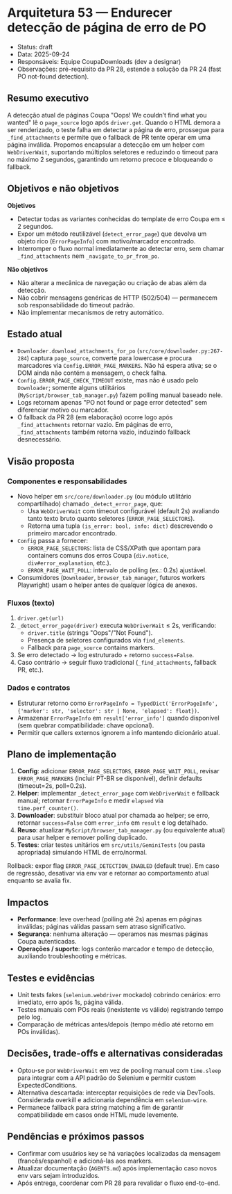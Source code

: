 # Arquitetura 53 — Endurecer detecção de página de erro de PO

- Status: draft
- Data: 2025-09-24
- Responsáveis: Equipe CoupaDownloads (dev a designar)
- Observações: pré-requisito da PR 28, estende a solução da PR 24 (fast PO not-found detection).

## Resumo executivo

A detecção atual de páginas Coupa "Oops! We couldn’t find what you wanted" lê o `page_source` logo após `driver.get`. Quando o HTML demora a ser renderizado, o teste falha em detectar a página de erro, prossegue para `_find_attachments` e permite que o fallback de PR tente operar em uma página inválida. Propomos encapsular a detecção em um helper com `WebDriverWait`, suportando múltiplos seletores e reduzindo o timeout para no máximo 2 segundos, garantindo um retorno precoce e bloqueando o fallback.

## Objetivos e não objetivos

**Objetivos**
- Detectar todas as variantes conhecidas do template de erro Coupa em ≤ 2 segundos.
- Expor um método reutilizável (`detect_error_page`) que devolva um objeto rico (`ErrorPageInfo`) com motivo/marcador encontrado.
- Interromper o fluxo normal imediatamente ao detectar erro, sem chamar `_find_attachments` nem `_navigate_to_pr_from_po`.

**Não objetivos**
- Não alterar a mecânica de navegação ou criação de abas além da detecção.
- Não cobrir mensagens genéricas de HTTP (502/504) — permanecem sob responsabilidade do timeout padrão.
- Não implementar mecanismos de retry automático.

## Estado atual

- `Downloader.download_attachments_for_po` (`src/core/downloader.py:267-284`) captura `page_source`, converte para lowercase e procura marcadores via `Config.ERROR_PAGE_MARKERS`. Não há espera ativa; se o DOM ainda não contém a mensagem, o check falha.
- `Config.ERROR_PAGE_CHECK_TIMEOUT` existe, mas não é usado pelo `Downloader`; somente alguns utilitários (`MyScript/browser_tab_manager.py`) fazem polling manual baseado nele.
- Logs retornam apenas "PO not found or page error detected" sem diferenciar motivo ou marcador.
- O fallback da PR 28 (em elaboração) ocorre logo após `_find_attachments` retornar vazio. Em páginas de erro, `_find_attachments` também retorna vazio, induzindo fallback desnecessário.

## Visão proposta

### Componentes e responsabilidades

- Novo helper em `src/core/downloader.py` (ou módulo utilitário compartilhado) chamado `_detect_error_page`, que:
  - Usa `WebDriverWait` com timeout configurável (default 2s) avaliando tanto texto bruto quanto seletores (`ERROR_PAGE_SELECTORS`).
  - Retorna uma tupla `(is_error: bool, info: dict)` descrevendo o primeiro marcador encontrado.
- `Config` passa a fornecer:
  - `ERROR_PAGE_SELECTORS`: lista de CSS/XPath que apontam para containers comuns dos erros Coupa (`div.notice`, `div#error_explanation`, etc.).
  - `ERROR_PAGE_WAIT_POLL`: intervalo de polling (ex.: 0.2s) ajustável.
- Consumidores (`Downloader`, `browser_tab_manager`, futuros workers Playwright) usam o helper antes de qualquer lógica de anexos.

### Fluxos (texto)

1. `driver.get(url)`
2. `_detect_error_page(driver)` executa `WebDriverWait` ≤ 2s, verificando:
   - `driver.title` (strings "Oops"/"Not Found").
   - Presença de seletores configurados via `find_elements`.
   - Fallback para `page_source` contains markers.
3. Se erro detectado → log estruturado + retorno `success=False`.
4. Caso contrário → seguir fluxo tradicional (`_find_attachments`, fallback PR, etc.).

### Dados e contratos

- Estruturar retorno como `ErrorPageInfo = TypedDict('ErrorPageInfo', {'marker': str, 'selector': str | None, 'elapsed': float})`.
- Armazenar `ErrorPageInfo` em `result['error_info']` quando disponível (sem quebrar compatibilidade: chave opcional).
- Permitir que callers externos ignorem a info mantendo dicionário atual.

## Plano de implementação

1. **Config**: adicionar `ERROR_PAGE_SELECTORS`, `ERROR_PAGE_WAIT_POLL`, revisar `ERROR_PAGE_MARKERS` (incluir PT-BR se disponível), definir defaults (timeout=2s, poll=0.2s).
2. **Helper**: implementar `_detect_error_page` com `WebDriverWait` e fallback manual; retornar `ErrorPageInfo` e medir `elapsed` via `time.perf_counter()`.
3. **Downloader**: substituir bloco atual por chamada ao helper; se erro, retornar `success=False` com `error_info` em `result` e log detalhado.
4. **Reuso**: atualizar `MyScript/browser_tab_manager.py` (ou equivalente atual) para usar helper e remover polling duplicado.
5. **Testes**: criar testes unitários em `src/utils/GeminiTests` (ou pasta apropriada) simulando HTML de erro/normal.

Rollback: expor flag `ERROR_PAGE_DETECTION_ENABLED` (default true). Em caso de regressão, desativar via env var e retornar ao comportamento atual enquanto se avalia fix.

## Impactos

- **Performance**: leve overhead (polling até 2s) apenas em páginas inválidas; páginas válidas passam sem atraso significativo.
- **Segurança**: nenhuma alteração — operamos nas mesmas páginas Coupa autenticadas.
- **Operações / suporte**: logs conterão marcador e tempo de detecção, auxiliando troubleshooting e métricas.

## Testes e evidências

- Unit tests fakes (`selenium.webdriver` mockado) cobrindo cenários: erro imediato, erro após 1s, página válida.
- Testes manuais com POs reais (inexistente vs válido) registrando tempo pelo log.
- Comparação de métricas antes/depois (tempo médio até retorno em POs inválidas).

## Decisões, trade-offs e alternativas consideradas

- Optou-se por `WebDriverWait` em vez de pooling manual com `time.sleep` para integrar com a API padrão do Selenium e permitir custom ExpectedConditions.
- Alternativa descartada: interceptar requisições de rede via DevTools. Considerada overkill e adicionaria dependência em `selenium-wire`.
- Permanece fallback para string matching a fim de garantir compatibilidade em casos onde HTML mude levemente.

## Pendências e próximos passos

- Confirmar com usuários key se há variações localizadas da mensagem (francês/espanhol) e adicioná-las aos markers.
- Atualizar documentação (`AGENTS.md`) após implementação caso novos env vars sejam introduzidos.
- Após entrega, coordenar com PR 28 para revalidar o fluxo end-to-end.
